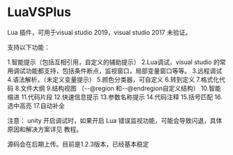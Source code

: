 # LuaVSPlus
Lua 插件，可用于visual studio 2019，visual studio 2017 未验证。

支持以下功能：

1.智能提示（包括互相引用，自定义的辅助提示）
2.Lua调试，visual studio 的常用调试功能都支持，包括条件断点，监视窗口，局部变量窗口等等。
3.远程调试
4.语法解析，（未定义变量提示）
5.颜色分类器，可自定义
6.转到定义
7.格式化代码
8.文件大纲
9.结构视图 （--@region 和--@endregion自定义结构）
10.智能缩进
11.代码片段
12.快速信息提示
13.参数名称提示
14.代码注释
15.括号匹配
16.选中高亮
17.自动补全

注意：
unity 开启调试时，如果开启 Lua 错误监视功能，可能会导致闪退，具体原因和解决方案详见 教程。


源码会在后期上传。目前是1.2.3版本，已经基本稳定
